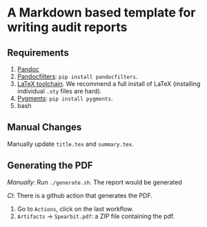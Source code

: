 # A Markdown based template for writing audit reports
## Requirements
1. [Pandoc](https://pandoc.org/)
2. [Pandocfilters](https://github.com/jgm/pandocfilters): `pip install pandocfilters`.
3. [LaTeX toolchain](https://www.latex-project.org/get/). We recommend a full install of LaTeX (installing individual `.sty` files are hard).
4. [Pygments](https://pygments.org/): `pip install pygments`.
5. bash

## Manual Changes

Manually update `title.tex` and `summary.tex`.

## Generating the PDF

*Manually*: Run `./generate.sh`. The report would be generated 

*CI*: There is a github action that generates the PDF.

1. Go to `Actions`, click on the last workflow.
2. `Artifacts` -> `Spearbit.pdf`: a ZIP file containing the pdf.

